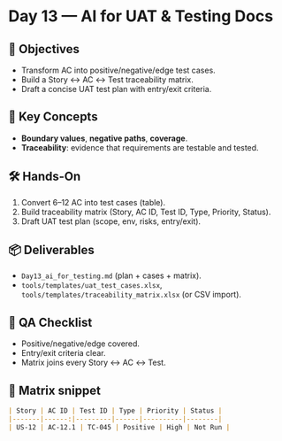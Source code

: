 # Day 13 — AI for UAT & Testing Docs

## 🎯 Objectives
- Transform AC into positive/negative/edge test cases.
- Build a Story ↔ AC ↔ Test traceability matrix.
- Draft a concise UAT test plan with entry/exit criteria.

## 🧠 Key Concepts
- **Boundary values**, **negative paths**, **coverage**.
- **Traceability**: evidence that requirements are testable and tested.

## 🛠 Hands-On
1) Convert 6–12 AC into test cases (table).  
2) Build traceability matrix (Story, AC ID, Test ID, Type, Priority, Status).  
3) Draft UAT test plan (scope, env, risks, entry/exit).

## 📦 Deliverables
- `Day13_ai_for_testing.md` (plan + cases + matrix).
- `tools/templates/uat_test_cases.xlsx`, `tools/templates/traceability_matrix.xlsx` (or CSV import).

## 🧪 QA Checklist
- Positive/negative/edge covered.
- Entry/exit criteria clear.
- Matrix joins every Story ↔ AC ↔ Test.

## 📎 Matrix snippet
```md
| Story | AC ID | Test ID | Type | Priority | Status |
|-------|------:|---------|------|----------|--------|
| US-12 | AC-12.1 | TC-045 | Positive | High | Not Run |

